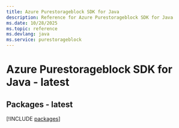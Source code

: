 ```yaml
---
title: Azure Purestorageblock SDK for Java
description: Reference for Azure Purestorageblock SDK for Java
ms.date: 10/28/2025
ms.topic: reference
ms.devlang: java
ms.service: purestorageblock
---
```

# Azure Purestorageblock SDK for Java - latest
## Packages - latest
[!INCLUDE [packages](purestorageblock-index.md)]